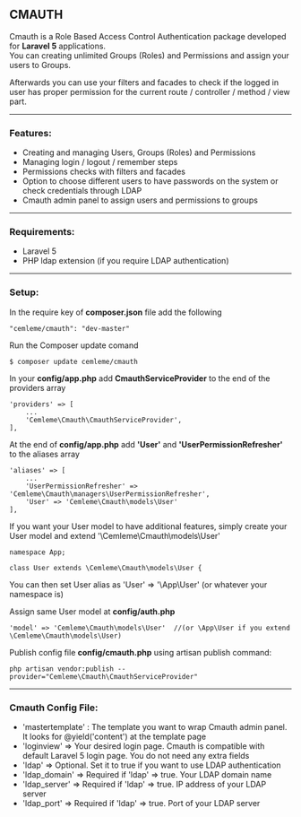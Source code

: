 <h2>CMAUTH</h2>

Cmauth is a Role Based Access Control Authentication package developed for <b>Laravel 5</b> applications.<br/>
You can creating unlimited Groups (Roles) and Permissions and assign your users to Groups.

Afterwards you can use your filters and facades to check if the logged in user has proper permission for the current route / controller / method / view part.

<hr/>

<h3>Features:</h3>

<ul>
	<li>Creating and managing Users, Groups (Roles) and Permissions</li>
	<li>Managing login / logout / remember steps</li>
	<li>Permissions checks with filters and facades</li>
	<li>Option to choose different users to have passwords on the system or check credentials through LDAP</li>
	<li>Cmauth admin panel to assign users and permissions to groups</li>
</ul>

<hr/>

<h3>Requirements:</h3>

<ul>
	<li>Laravel 5</li>
	<li>PHP ldap extension (if you require LDAP authentication)</li>
</ul>

<hr/>

<h3>Setup:</h3>

In the require key of <b>composer.json</b> file add the following

```
"cemleme/cmauth": "dev-master"
```

Run the Composer update comand 

```
$ composer update cemleme/cmauth
```

In your <b>config/app.php</b> add <b>CmauthServiceProvider</b> to the end of the providers array

```
'providers' => [
    ...
    'Cemleme\Cmauth\CmauthServiceProvider',
],
```

At the end of <b>config/app.php</b> add <b>'User'</b> and <b>'UserPermissionRefresher'</b> to the aliases array

```
'aliases' => [
	...
    'UserPermissionRefresher' => 'Cemleme\Cmauth\managers\UserPermissionRefresher',
    'User' => 'Cemleme\Cmauth\models\User'
],
```

If you want your User model to have additional features, simply create your User model and extend '\Cemleme\Cmauth\models\User'

```
namespace App;

class User extends \Cemleme\Cmauth\models\User {
```

You can then set User alias as 'User' => '\App\User' (or whatever your namespace is)


Assign same User model at <b>config/auth.php</b>

```
'model' => 'Cemleme\Cmauth\models\User'  //(or \App\User if you extend \Cemleme\Cmauth\models\User)
```

Publish config file <b>config/cmauth.php</b> using artisan publish command:

```
php artisan vendor:publish --provider="Cemleme\Cmauth\CmauthServiceProvider"
```

<hr/>

<h3>Cmauth Config File:</h3>

<ul>
	<li>'mastertemplate' : The template you want to wrap Cmauth admin panel. It looks for @yield('content') at the template page</li>
	<li>'loginview' => Your desired login page. Cmauth is compatible with default Laravel 5 login page. You do not need any extra fields</li>
	<li>'ldap' => Optional. Set it to true if you want to use LDAP authentication</li>
	<li>'ldap_domain' => Required if 'ldap' => true. Your LDAP domain name  </li>
	<li>'ldap_server' => Required if 'ldap' => true. IP address of your LDAP server</li>
	<li>'ldap_port' => Required if 'ldap' => true. Port of your LDAP server</li>
</ul>